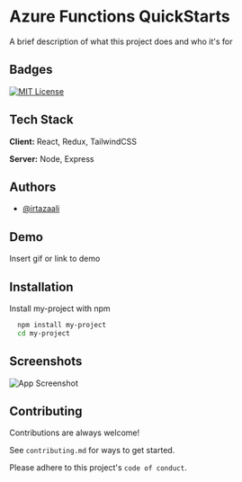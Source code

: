 
# Azure Functions QuickStarts

A brief description of what this project does and who it's for


## Badges


[![MIT License](https://img.shields.io/badge/License-MIT-green.svg)](https://choosealicense.com/licenses/mit/)



## Tech Stack

**Client:** React, Redux, TailwindCSS

**Server:** Node, Express


## Authors

- [@irtazaali](https://www.github.com/irtazaali)


## Demo

Insert gif or link to demo


## Installation

Install my-project with npm

```bash
  npm install my-project
  cd my-project
```
    
## Screenshots

![App Screenshot](https://via.placeholder.com/468x300?text=App+Screenshot+Here)


## Contributing

Contributions are always welcome!

See `contributing.md` for ways to get started.

Please adhere to this project's `code of conduct`.

